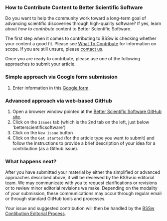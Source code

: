 <!-- start of deck -->

### How to Contribute Content to Better Scientific Software

Do you want to help the community work toward a long-term goal of advancing scientific discoveries through high-quality software? If yes, learn about _how to contribute_ content to Better Scientific Software.

<!-- end of deck -->

<!-- start of body -->

The first step when it comes to contributing to BSSw is checking whether your content a good fit.  Please see [What To Contribute](./WhatToContribute.md) for information on scope.  If you are still unsure, please [contact us](./QuestionsAboutContributing.md).

Once you are ready to contribute, please use one of the following approaches to submit your article. 

### Simple approach via Google form submission
1. Enter information in this [Google form](https://goo.gl/forms/IJyJKbI5OK9Lzcna2).

### Advanced approach via web-based GitHub
1. Open a browser window pointed at the [Better Scientific Software GitHub site](https://github.com/betterscientificsoftware/betterscientificsoftware.github.io).
2. Click on the `Issues` tab (which is the 2nd tab on the left, just below 'betterscientificsoftware')
3. Click on  the `New issue` button
4. Click on the `Get started` (for the article type you want to submit) and follow the instructions to provide a brief description of your idea for a contribution (as a Github issue).

### What happens next?
After you have submitted your material by either the simplified or advanced approaches described above, it will be reviewed by the BSSw.io editorial team. We may communicate with you to request clarifications or revisions or to review minor editorial revisions we make. Depending on the modality of your submission, these communications may occur through regular email or through standard GitHub tools and processes.

Your issue and suggested contribution will then be handled by the [BSSw Contibution Editorial Process](https://github.com/betterscientificsoftware/betterscientificsoftware.github.io/blob/master/Site/CuratedContentEditorialWorkflow.md).

<!--
Publish: Yes  
-->

